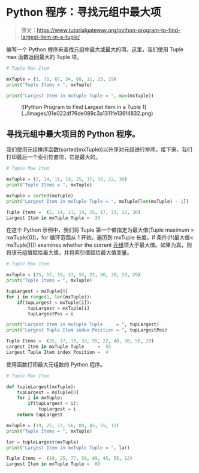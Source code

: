 # Python 程序：寻找元组中最大项

> 原文：<https://www.tutorialgateway.org/python-program-to-find-largest-item-in-a-tuple/>

编写一个 Python 程序来查找元组中最大或最大的项。这里，我们使用 Tuple max 函数返回最大的 Tuple 项。

```py
# Tuple Max Item

mxTuple = (3, 78, 67, 34, 88, 11, 23, 19)
print("Tuple Items = ", mxTuple)

print("Largest Item in mxTuple Tuple = ", max(mxTuple))
```

<figure class="wp-block-image size-large">![Python Program to Find Largest Item in a Tuple 1](../Images/01e022df76de089c3a1311fe136f4832.png)</figure>

## 寻找元组中最大项目的 Python 程序。

我们使用元组排序函数(sorted(mxTuple))以升序对元组进行排序。接下来，我们打印最后一个索引位置项，它是最大的。

```py
# Tuple Max Item

mxTuple = (2, 14, 11, 19, 25, 17, 33, 22, 30) 
print("Tuple Items = ", mxTuple)

mxTuple = sorted(mxTuple)
print("Largest Item in mxTuple Tuple = ", mxTuple[len(mxTuple) - 1])
```

```py
Tuple Items =  (2, 14, 11, 19, 25, 17, 33, 22, 30)
Largest Item in mxTuple Tuple =  33
```

在这个 Python 示例中，我们将 Tuple 第一个值指定为最大值(Tuple maximum = mxTuple[0])，for 循环范围从 1 开始，遍历到 mxTuple 长度。if 条件(if(最大值< mxTuple[I])) examines whether the current [元组](https://www.tutorialgateway.org/python-tuple/)项大于最大值。如果为真，则将该元组值赋给最大值，并将索引值赋给最大值变量。

```py
# Tuple Max Item

mxTuple = (25, 17, 19, 33, 55, 22, 40, 30, 50, 29) 
print("Tuple Items = ", mxTuple)

tupLargest = mxTuple[0]
for i in range(1, len(mxTuple)):
    if(tupLargest < mxTuple[i]):
        tupLargest = mxTuple[i]
        tupLargestPos = i

print("Largest Item in mxTuple Tuple     = ", tupLargest)
print("Largest Tuple Item index Position = ", tupLargestPos)
```

```py
Tuple Items =  (25, 17, 19, 33, 55, 22, 40, 30, 50, 29)
Largest Item in mxTuple Tuple     =  55
Largest Tuple Item index Position =  4
```

使用函数打印最大元组数的 Python 程序。

```py
# Tuple Max Item

def tupleLargest(mxTuple):
    tupLargest = mxTuple[0]
    for i in mxTuple:
        if(tupLargest < i):
            tupLargest = i
    return tupLargest

mxTuple = (19, 25, 77, 56, 89, 45, 55, 12) 
print("Tuple Items = ", mxTuple)

lar = tupleLargest(mxTuple)
print("Largest Item in mxTuple Tuple = ", lar)
```

```py
Tuple Items =  (19, 25, 77, 56, 89, 45, 55, 12)
Largest Item in mxTuple Tuple =  89
```